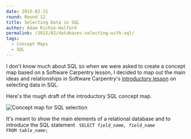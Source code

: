 ```yaml
---
date: 2015-02-21
round: Round 12
title: Selecting Data in SQL
author: Adam Richie-Halford
permalink: /2015/02/databases-selecting-with-sql/
tags:
  - Concept Maps
  - SQL
---
```

I don't know much about SQL so when we were asked to create a concept
map based on a Software Carpentry lesson, I decided to map out the
main ideas and relationships in Software Carpentry's [introductory
lesson](https://swcarpentry.github.io/sql-novice-survey/01-select.html)
on selecting data in SQL.

Here's the rough draft of the introductory SQL concept map.

![Concept map for SQL selection](https://i.imgur.com/rdD4MlJ.jpg)

It's meant to show the main elements of a relational database and
to introduce the SQL statement
<code>
SELECT <i>field_name, field_name</i> FROM <i>table_name</i>;
</code>
